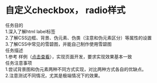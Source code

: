 # 自定义checkbox， radio样式
任务目的<br>
1.深入了解html label标签<br>
2.了解CSS边框、背景、伪元素、伪类（注意和伪元素区分）等属性的设置<br>
3.了解CSS中常见的雪碧图，并能自己制作使用雪碧图<br>
任务描述<br>
1.参考 样例（<a href="http://p1.bqimg.com/567571/99322cf8c3283e42.png">点击查看</a>），实现页面开发，要求实现效果基本一致<br>
任务注意事项<br>
1.尝试背景图和伪元素两种不同方式实现，对比两种方式各自的优缺点。<br>
2.注意测试不同情况，尤其是极端情况下的效果。

